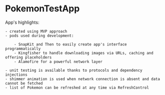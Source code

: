 # PokemonTestApp

App's highlights:

    - created using MVP approach
    - pods used during development:
    
        - SnapKit and Then to easily create app's interface programmatically
        - Kingfisher to handle downloading images via URLs, caching and offering placeholders
        - Alamofire for a powerful network layer
    
    - unit testing is available thanks to protocols and dependency injections
    - shimmer animation is used when network connection is absent and data cannot be fetched
    - list of Pokemon can be refreshed at any time via RefreshControl
